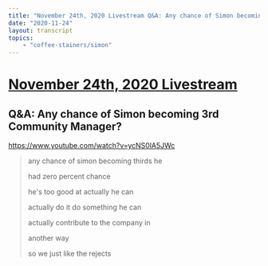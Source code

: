 ```yaml
---
title: "November 24th, 2020 Livestream Q&A: Any chance of Simon becoming 3rd Community Manager?"
date: "2020-11-24"
layout: transcript
topics:
    - "coffee-stainers/simon"
---
```

# [November 24th, 2020 Livestream](../2020-11-24.md)
## Q&A: Any chance of Simon becoming 3rd Community Manager?
https://www.youtube.com/watch?v=ycNS0lA5JWc
> any chance of simon becoming thirds he
> 
> had zero percent chance
> 
> he's too good at actually he can
> 
> actually do it do something he can
> 
> actually contribute to the company in
> 
> another way
> 
> so we just like the rejects
> 

